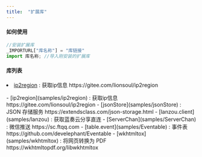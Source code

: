```yaml
---
title:  "扩展库"
---
```



#### 如何使用

```js
//安装扩展库
_IMPORTURL["库名称"] = "库链接"
import 库名称; //导入刚安装的扩展库
```

#### 库列表

<dl>
    <li><a href="samples/ip2region">ip2region</a>
        : 获取ip信息 https://gitee.com/lionsoul/ip2region
    </li>
</dl>
- [ip2region](samples/ip2region) : 获取ip信息 https://gitee.com/lionsoul/ip2region
- [jsonStore](samples/jsonStore) : JSON 存储服务 https://extendsclass.com/json-storage.html
- [lanzou.client](samples/lanzou) : 获取蓝奏云分享直连
- [ServerChan](samples/ServerChan) : 微信推送 https://sc.ftqq.com
- [table.event](samples/Eventable) : 事件表 https://github.com/develephant/Eventable
- [wkhtmltox](samples/wkhtmltox) : 将网页转换为 PDF https://wkhtmltopdf.org/libwkhtmltox
